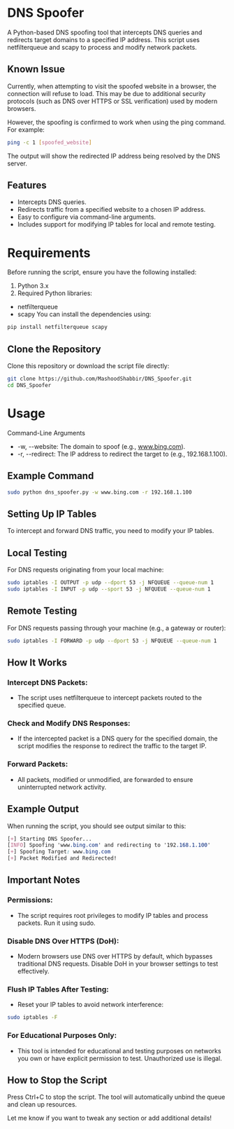 # DNS Spoofer
A Python-based DNS spoofing tool that intercepts DNS queries and redirects target domains to a specified IP address. This script uses netfilterqueue and scapy to process and modify network packets.

## Known Issue
Currently, when attempting to visit the spoofed website in a browser, the connection will refuse to load. This may be due to additional security protocols (such as DNS over HTTPS or SSL verification) used by modern browsers.

However, the spoofing is confirmed to work when using the ping command. For example:

```bash
ping -c 1 [spoofed_website]
```
The output will show the redirected IP address being resolved by the DNS server.



## Features
- Intercepts DNS queries.
- Redirects traffic from a specified website to a chosen IP address.
- Easy to configure via command-line arguments.
- Includes support for modifying IP tables for local and remote testing.

# Requirements
Before running the script, ensure you have the following installed:

1. Python 3.x
2. Required Python libraries:
- netfilterqueue
- scapy
You can install the dependencies using:
```bash
pip install netfilterqueue scapy
```
## Clone the Repository
Clone this repository or download the script file directly:

```bash
git clone https://github.com/MashoodShabbir/DNS_Spoofer.git
cd DNS_Spoofer
```
# Usage
Command-Line Arguments
- -w, --website: The domain to spoof (e.g., www.bing.com).
- -r, --redirect: The IP address to redirect the target to (e.g., 192.168.1.100).

## Example Command
```bash
sudo python dns_spoofer.py -w www.bing.com -r 192.168.1.100
```

## Setting Up IP Tables
To intercept and forward DNS traffic, you need to modify your IP tables.

## Local Testing
For DNS requests originating from your local machine:

```bash
sudo iptables -I OUTPUT -p udp --dport 53 -j NFQUEUE --queue-num 1
sudo iptables -I INPUT -p udp --sport 53 -j NFQUEUE --queue-num 1
```
## Remote Testing
For DNS requests passing through your machine (e.g., a gateway or router):

```bash
sudo iptables -I FORWARD -p udp --dport 53 -j NFQUEUE --queue-num 1
```

## How It Works
### Intercept DNS Packets: 
- The script uses netfilterqueue to intercept packets routed to the specified queue.
### Check and Modify DNS Responses:
- If the intercepted packet is a DNS query for the specified domain, the script modifies the response to redirect the traffic to the target IP.
### Forward Packets:
- All packets, modified or unmodified, are forwarded to ensure uninterrupted network activity.

## Example Output
When running the script, you should see output similar to this:

```css
[+] Starting DNS Spoofer...
[INFO] Spoofing 'www.bing.com' and redirecting to '192.168.1.100'
[+] Spoofing Target: www.bing.com
[+] Packet Modified and Redirected!
```
## Important Notes
### Permissions:
- The script requires root privileges to modify IP tables and process packets. Run it using sudo.
### Disable DNS Over HTTPS (DoH):
- Modern browsers use DNS over HTTPS by default, which bypasses traditional DNS requests. Disable DoH in your browser settings to test effectively.
### Flush IP Tables After Testing:
- Reset your IP tables to avoid network interference:

```bash
sudo iptables -F
```

### For Educational Purposes Only:
- This tool is intended for educational and testing purposes on networks you own or have explicit permission to test. Unauthorized use is illegal.

## How to Stop the Script
Press Ctrl+C to stop the script. The tool will automatically unbind the queue and clean up resources.



Let me know if you want to tweak any section or add additional details!
